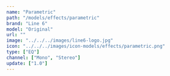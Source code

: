 ```yaml
---
name: "Parametric"
path: "/models/effects/parametric"
brand: "Line 6"
model: "Original"
url: ""
image: "../../../images/line6-logo.jpg"
icon: "../../../images/icon-models/effects/parametric.png"
type: ["EQ"]
channel: ["Mono", "Stereo"]
update: ["1.0"]
---
```

